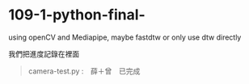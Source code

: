 # 109-1-python-final-
using openCV and Mediapipe, maybe fastdtw or only use dtw directly

我們把進度記錄在裡面
>camera-test.py :　薛＋曾　已完成
